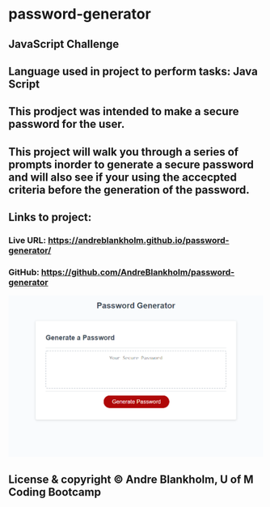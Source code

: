 # password-generator
## JavaScript Challenge

## Language used in project to perform tasks: Java Script

## This prodject was intended to make a secure password for the user.

## This project will walk you through a series of prompts inorder to generate a secure password and will also see if your using the accecpted criteria before the generation of the password.

## Links to project: 
### Live URL: https://andreblankholm.github.io/password-generator/ 
### GitHub: https://github.com/AndreBlankholm/password-generator

<img src="assets/password-gen.png" alt=" screenshot of a red and white colored password generating website.">

## License & copyright © Andre Blankholm, U of M Coding Bootcamp